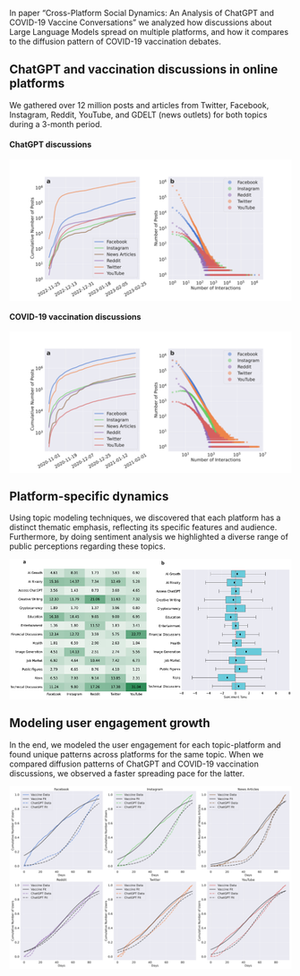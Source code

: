 
In paper “Cross-Platform Social Dynamics: An Analysis of ChatGPT and COVID-19 Vaccine Conversations” we analyzed how discussions about Large Language Models spread on multiple platforms, and how it compares to the diffusion pattern of COVID-19 vaccination debates. 


## ChatGPT and vaccination discussions in online platforms
We gathered over 12 million posts and articles from Twitter, Facebook, Instagram, Reddit, YouTube, and GDELT (news outlets) for both topics during a 3-month period. 

#### ChatGPT discussions
<div style="width: 100%; position: relative; margin: 0 auto;">
    <div style="padding-top: 50%; position: relative;">
        <img src="figures/figure1_chatgpt.png" style="position: absolute; top: 0; left: 0; width: 100%; height: 100%;">
    </div>
</div>

#### COVID-19 vaccination discussions
<div style="width: 100%; position: relative; margin: 0 auto;">
    <div style="padding-top: 50%; position: relative;">
        <img src="figures/figure1_vaccine.png" style="position: absolute; top: 0; left: 0; width: 100%; height: 100%;">
    </div>
</div>


## Platform-specific dynamics
Using topic modeling techniques, we discovered that each platform has a distinct thematic emphasis, reflecting its specific features and audience. Furthermore, by doing sentiment analysis we highlighted a diverse range of public perceptions regarding these topics. 

<div style="width: 100%; position: relative; margin: 0 auto;">
    <div style="padding-top: 50%; position: relative;">
        <img src="figures/figure2_topics.png" style="position: absolute; top: 0; left: 0; width: 100%; height: 100%;">
    </div>
</div>

## Modeling user engagement growth
In the end, we modeled the user engagement for each topic-platform and found unique patterns across platforms for the same topic. When we compared diffusion patterns of ChatGPT and COVID-19 vaccination discussions, we observed a faster spreading pace for the latter.

<div style="width: 100%; position: relative; margin: 0 auto;">
    <div style="padding-top: 65%; position: relative;">
        <img src="figures/logistic_model.png" style="position: absolute; top: 0; left: 0; width: 100%; height: 100%;">
    </div>
</div>